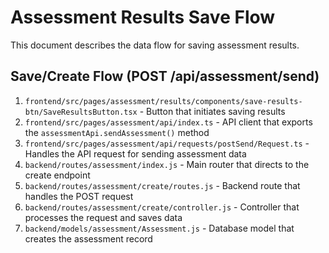 # Assessment Results Save Flow

This document describes the data flow for saving assessment results.

## Save/Create Flow (POST /api/assessment/send)

1. `frontend/src/pages/assessment/results/components/save-results-btn/SaveResultsButton.tsx` - Button that initiates saving results
2. `frontend/src/pages/assessment/api/index.ts` - API client that exports the `assessmentApi.sendAssessment()` method
3. `frontend/src/pages/assessment/api/requests/postSend/Request.ts` - Handles the API request for sending assessment data
4. `backend/routes/assessment/index.js` - Main router that directs to the create endpoint
5. `backend/routes/assessment/create/routes.js` - Backend route that handles the POST request
6. `backend/routes/assessment/create/controller.js` - Controller that processes the request and saves data
7. `backend/models/assessment/Assessment.js` - Database model that creates the assessment record
